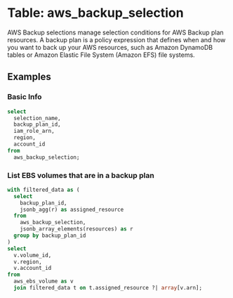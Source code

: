 # Table: aws_backup_selection

AWS Backup selections manage selection conditions for AWS Backup plan resources. A backup plan is a policy expression that defines when and how you want to back up your AWS resources, such as Amazon DynamoDB tables or Amazon Elastic File System (Amazon EFS) file systems.

## Examples

### Basic Info

```sql
select
  selection_name,
  backup_plan_id,
  iam_role_arn,
  region,
  account_id
from
  aws_backup_selection;
```

### List EBS volumes that are in a backup plan

```sql
with filtered_data as (
  select
    backup_plan_id,
    jsonb_agg(r) as assigned_resource
  from
    aws_backup_selection,
    jsonb_array_elements(resources) as r
  group by backup_plan_id
)
select
  v.volume_id,
  v.region,
  v.account_id
from
  aws_ebs_volume as v
  join filtered_data t on t.assigned_resource ?| array[v.arn];
```
